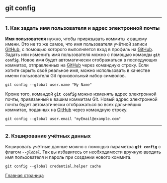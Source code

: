 ## git config

---

### 1. Как задать имя пользователя и адрес электронной почты


 **Имя пользователя** нужно, чтобы привязывать коммиты к вашему имени. 
 Это не то же самое, что имя пользователя учётной записи [GitHub](https://github.com/), с помощью которого выполняется вход в профиль на [GitHub](https://github.com/). 
 Задать или изменить имя пользователя можно с помощью команды **`git config`**. 
 Новое имя будет автоматически отображаться в последующих коммитах, отправленных на [GitHub](https://github.com/) через командную строку. 
 Если хотите скрыть своё реальное имя, можно использовать в качестве имени пользователя Git произвольный набор символов.

 ```
 git config --global user.name "My Name"
 ```

 Кроме того, командой **`git config`** можно изменять адрес электронной почты, привязанный к вашим коммитам Git. Новый адрес электронной почты будет автоматически отображаться во всех дальнейших коммитах, поданных на [GitHub](https://github.com/) через командную строку.

 ```
 git config --global user.email "myEmail@example.com"
 ```

 ---

### 2. Кэширование учётных данных

 Кэшировать учётные данные можно с помощью параметра **`git config`** с флагом *`--global`*. Так вы избавитесь от необходимости вручную вводить имя пользователя и пароль при создании нового коммита.

```
git config --global credential.helper cache
```
[Главная страница](/./readme.md)
